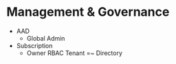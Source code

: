 # Management & Governance

- AAD
  - Global Admin
- Subscription
  - Owner
RBAC
Tenant =~ Directory 
